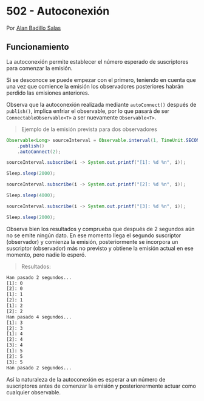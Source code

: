 # 502 - Autoconexión

Por [Alan Badillo Salas](https://www.nomadacode.com)

## Funcionamiento

La autoconexión permite establecer el número esperado de suscriptores para comenzar la emisión. 

Si se desconoce se puede empezar con el primero, teniendo en cuenta que una vez que comience la emisión los observadores posteriores habrán perdido las emisiones anteriores.

Observa que la autoconexión realizada mediante `autoConnect()` después de `publish()`, implica enfriar el observable, por lo que pasará de ser `ConnectableObservable<T>` a ser nuevamente `Observable<T>`.

> Ejemplo de la emisión prevista para dos observadores

```java
Observable<Long> sourceInterval = Observable.interval(1, TimeUnit.SECONDS)
    .publish()
    .autoConnect(2);

sourceInterval.subscribe(i -> System.out.printf("[1]: %d %n", i));

Sleep.sleep(2000);

sourceInterval.subscribe(i -> System.out.printf("[2]: %d %n", i));

Sleep.sleep(4000);

sourceInterval.subscribe(i -> System.out.printf("[3]: %d %n", i));

Sleep.sleep(2000);
```

Observa bien los resultados y comprueba que después de 2 segundos aún no se emite ningún dato. En ese momento llega el segundo suscriptor (observador) y comienza la emisión, posteriormente se incorpora un suscriptor (observador) más no previsto y obtiene la emisión actual en ese momento, pero nadie lo esperó.

> Resultados:

```bash
Han pasado 2 segundos... 
[1]: 0 
[2]: 0 
[1]: 1 
[2]: 1 
[1]: 2 
[2]: 2 
Han pasado 4 segundos... 
[1]: 3 
[2]: 3 
[1]: 4 
[2]: 4 
[3]: 4 
[1]: 5 
[2]: 5 
[3]: 5 
Han pasado 2 segundos... 
```

Así la naturaleza de la autoconexión es esperar a un número de suscriptores antes de comenzar la emisión y posteriorermente actuar como cualquier observable.